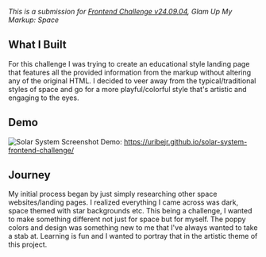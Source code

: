 _This is a submission for [Frontend Challenge v24.09.04](https://dev.to/challenges/frontend-2024-09-04), Glam Up My Markup: Space_

## What I Built

For this challenge I was trying to create an educational style landing page that features all the provided information from the markup without altering any of the original HTML. I decided to veer away from the typical/traditional styles of space and go for a more playful/colorful style that's artistic and engaging to the eyes. 

## Demo

![Solar System Screenshot](https://dev-to-uploads.s3.amazonaws.com/uploads/articles/2wfzoqe5dt5xw9iy3lqy.png)
Demo: https://uribejr.github.io/solar-system-frontend-challenge/


## Journey
My initial process began by just simply researching other space websites/landing pages. I realized everything I came across was dark, space themed with star backgrounds etc. This being a challenge, I wanted to make something different not just for space but for myself. The poppy colors and design was something new to me that I've always wanted to take a stab at. Learning is fun and I wanted to portray that in the artistic theme of this project.

